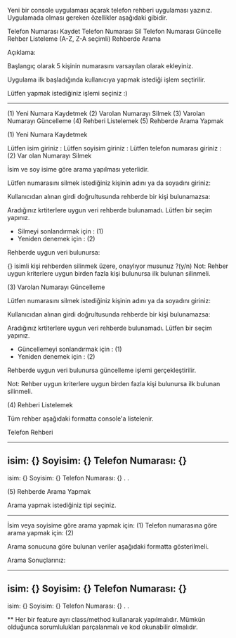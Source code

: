 Yeni bir console uygulaması açarak telefon rehberi uygulaması yazınız. Uygulamada olması gereken özellikler aşağıdaki gibidir.



Telefon Numarası Kaydet
Telefon Numarası Sil
Telefon Numarası Güncelle
Rehber Listeleme (A-Z, Z-A seçimli)
Rehberde Arama


Açıklama:



Başlangıç olarak 5 kişinin numarasını varsayılan olarak ekleyiniz.


Uygulama ilk başladığında kullanıcıya yapmak istediği işlem seçtirilir.


  Lütfen yapmak istediğiniz işlemi seçiniz :) 
  *******************************************
  (1) Yeni Numara Kaydetmek
  (2) Varolan Numarayı Silmek
  (3) Varolan Numarayı Güncelleme
  (4) Rehberi Listelemek
  (5) Rehberde Arama Yapmak﻿


(1) Yeni Numara Kaydetmek


 Lütfen isim giriniz             : 
 Lütfen soyisim giriniz          :
 Lütfen telefon numarası giriniz :
(2) Var olan Numarayı Silmek


İsim ve soy isime göre arama yapılması yeterlidir.



  Lütfen numarasını silmek istediğiniz kişinin adını ya da soyadını giriniz:


Kullanıcıdan alınan girdi doğrultusunda rehberde bir kişi bulunamazsa:



  Aradığınız krtiterlere uygun veri rehberde bulunamadı. Lütfen bir seçim yapınız.
  * Silmeyi sonlandırmak için : (1)
  * Yeniden denemek için      : (2)


Rehberde uygun veri bulunursa:



  {} isimli kişi rehberden silinmek üzere, onaylıyor musunuz ?(y/n)
Not: Rehber uygun kriterlere uygun birden fazla kişi bulunursa ilk bulunan silinmeli.


(3) Varolan Numarayı Güncelleme


 Lütfen numarasını silmek istediğiniz kişinin adını ya da soyadını giriniz:


Kullanıcıdan alınan girdi doğrultusunda rehberde bir kişi bulunamazsa:



 Aradığınız krtiterlere uygun veri rehberde bulunamadı. Lütfen bir seçim yapınız.
 * Güncellemeyi sonlandırmak için    : (1)
 * Yeniden denemek için              : (2)


Rehberde uygun veri bulunursa güncelleme işlemi gerçekleştirilir.



Not: Rehber uygun kriterlere uygun birden fazla kişi bulunursa ilk bulunan silinmeli.


(4) Rehberi Listelemek


Tüm rehber aşağıdaki formatta console'a listelenir.



  Telefon Rehberi
  **********************************************
  isim: {}
  Soyisim: {}
  Telefon Numarası: {}
  - 
  isim: {}
  Soyisim: {}
  Telefon Numarası: {}
  .
  .


(5) Rehberde Arama Yapmak


 Arama yapmak istediğiniz tipi seçiniz.
 **********************************************
 
 İsim veya soyisime göre arama yapmak için: (1)
 Telefon numarasına göre arama yapmak için: (2)


Arama sonucuna göre bulunan veriler aşağıdaki formatta gösterilmeli.



 Arama Sonuçlarınız:
 **********************************************
 isim: {}
 Soyisim: {}
 Telefon Numarası: {}
 - 
 isim: {}
 Soyisim: {}
 Telefon Numarası: {}
 .
 .


** Her bir feature ayrı class/method kullanarak yapılmalıdır. Mümkün olduğunca sorumlulukları parçalanmalı ve kod okunabilir olmalıdır.
